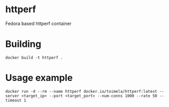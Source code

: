 # httperf
Fedora based httperf container

# Building
```
docker build -t httperf .
```

# Usage example
```
docker run -d --rm --name httperf docker.io/toimela/httperf:latest --server <target_ip> --port <target_port> --num-conns 1000 --rate 50 --timeout 1
```
